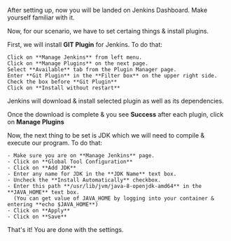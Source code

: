 After setting up, now you will be landed on Jenkins Dashboard.
Make yourself familiar with it.

Now, for our scenario, we have to set certaing things & install plugins.

First, we will install **GIT Plugin** for Jenkins. To do that:

	Click on **Manage Jenkins** from left menu.
	Click on **Manage Plugins** on the next page.
	Select **Available** tab from the Plugin Manager page.
	Enter **Git Plugin** in the **Filter box** on the upper right side.
	Check the box before **Git Plugin** 
	Click on **Install without restart**
	
Jenkins will download & install selected plugin as well as its dependencies.

Once the download is complete & you see **Success** after each plugin, click on **Manage Plugins**

Now, the next thing to be set is JDK which we will need to compile & execute our program. To do that:

	- Make sure you are on **Manage Jenkins** page.
	- Click on **Global Tool Configuration**
	- Click on **Add JDK**
	- Enter any name for JDK in the **JDK Name** text box.
	- Uncheck the **Install Automatically** checkbox.
	- Enter this path **/usr/lib/jvm/java-8-openjdk-amd64** in the **JAVA_HOME** text box.
	  (You can get value of JAVA_HOME by logging into your container & entering **echo $JAVA_HOME**)
	- Click on **Apply**
	- Click on **Save**

That's it! You are done with the settings.


